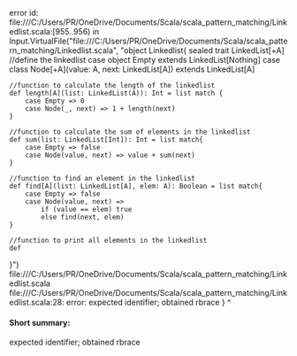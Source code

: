 error id: file:///C:/Users/PR/OneDrive/Documents/Scala/scala_pattern_matching/Linkedlist.scala:[955..956) in Input.VirtualFile("file:///C:/Users/PR/OneDrive/Documents/Scala/scala_pattern_matching/Linkedlist.scala", "object Linkedlist{
    sealed trait LinkedList[+A] //define the linkedlist
    case object Empty extends LinkedList[Nothing]
    case class Node[+A](value: A, next: LinkedList[A]) extends LinkedList[A]

    //function to calculate the length of the linkedlist
    def length[A](list: LinkedList(A)): Int = list match {
        case Empty => 0
        case Node(_, next) => 1 + length(next)
    }

    //function to calculate the sum of elements in the linkedlist
    def sum(list: LinkedList[Int]): Int = list match{
        case Empty => false
        case Node(value, next) => value + sum(next)
    }

    //function to find an element in the linkedlist
    def find[A](list: LinkedList[A], elem: A): Boolean = list match{
        case Empty => false
        case Node(value, next) =>
            if (value == elem) true
            else find(next, elem)
    }

    //function to print all elements in the linkedlist
    def 
}")
file:///C:/Users/PR/OneDrive/Documents/Scala/scala_pattern_matching/Linkedlist.scala
file:///C:/Users/PR/OneDrive/Documents/Scala/scala_pattern_matching/Linkedlist.scala:28: error: expected identifier; obtained rbrace
}
^
#### Short summary: 

expected identifier; obtained rbrace